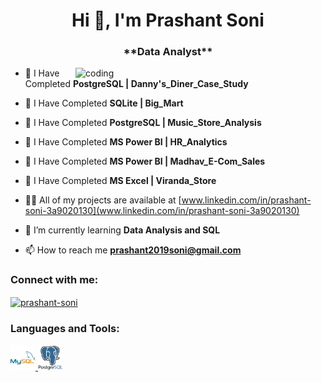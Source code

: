 <h1 align="center">Hi 👋, I'm Prashant Soni</h1>
<h3 align="center">**Data Analyst**</h3>

<img align="right" alt="coding" width="400" src="https://encrypted-tbn0.gstatic.com/images?q=tbn:ANd9GcTJsKZVppBhshJBN6_RHp9luylwz4eQO4I8Tg&s">

- 🔭 I Have Completed **PostgreSQL | Danny's_Diner_Case_Study**

- 🔭 I Have Completed **SQLite | Big_Mart**

- 🔭 I Have Completed **PostgreSQL | Music_Store_Analysis**

- 🔭 I Have Completed **MS Power BI | HR_Analytics**

- 🔭 I Have Completed **MS Power BI | Madhav_E-Com_Sales**

- 🔭 I Have Completed **MS Excel | Viranda_Store**

- 👨‍💻 All of my projects are available at [www.linkedin.com/in/prashant-soni-3a9020130](www.linkedin.com/in/prashant-soni-3a9020130)

- 🌱 I’m currently learning **Data Analysis and SQL**

- 📫 How to reach me **prashant2019soni@gmail.com**

<h3 align="left">Connect with me:</h3>
<p align="left">
<a href="https://linkedin.com/in/prashant-soni" target="blank"><img align="center" src="https://raw.githubusercontent.com/rahuldkjain/github-profile-readme-generator/master/src/images/icons/Social/linked-in-alt.svg" alt="prashant-soni" height="30" width="40" /></a>
</p>

<h3 align="left">Languages and Tools:</h3>
<p align="left"> <a href="https://www.mysql.com/" target="_blank" rel="noreferrer"> <img src="https://raw.githubusercontent.com/devicons/devicon/master/icons/mysql/mysql-original-wordmark.svg" alt="mysql" width="40" height="40"/> </a> <a href="https://www.postgresql.org" target="_blank" rel="noreferrer"> <img src="https://raw.githubusercontent.com/devicons/devicon/master/icons/postgresql/postgresql-original-wordmark.svg" alt="postgresql" width="40" height="40"/> </a> </p>

